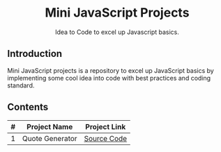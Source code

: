 <h1 align="center">Mini JavaScript Projects</h1>
<p align="center">Idea to Code to excel up Javascript basics.</p>

## Introduction

<p>
Mini JavaScript projects is a repository to excel up JavaScript basics by implementing some cool idea into code with best practices and coding standard.
</p>

## Contents
| # | Project Name | Project Link |
|---| ------------ | ------------ |
1 | Quote Generator | [Source Code](./Quote-Generator) |